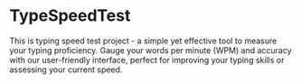 # TypeSpeedTest
This is typing speed test project - a simple yet effective tool to measure your typing proficiency. Gauge your words per minute (WPM) and accuracy with our user-friendly interface, perfect for improving your typing skills or assessing your current speed. 
